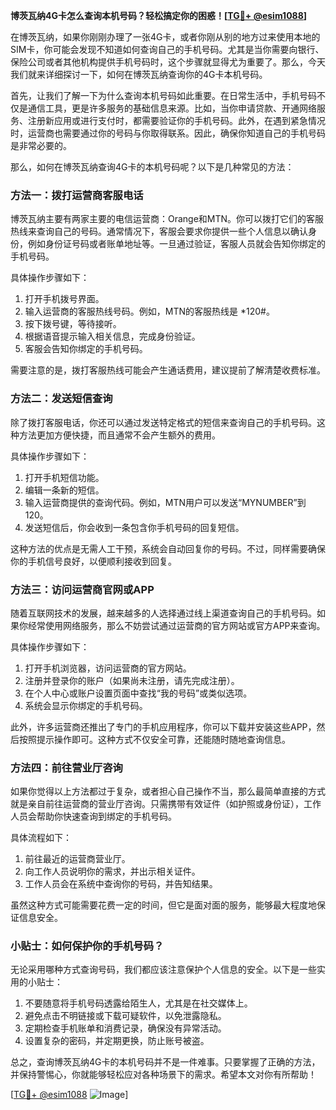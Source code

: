 **博茨瓦纳4G卡怎么查询本机号码？轻松搞定你的困惑！[[TG💪+ @esim1088](https://t.me/s/esim1088)]**

在博茨瓦纳，如果你刚刚办理了一张4G卡，或者你刚从别的地方过来使用本地的SIM卡，你可能会发现不知道如何查询自己的手机号码。尤其是当你需要向银行、保险公司或者其他机构提供手机号码时，这个步骤就显得尤为重要了。那么，今天我们就来详细探讨一下，如何在博茨瓦纳查询你的4G卡本机号码。

首先，让我们了解一下为什么查询本机号码如此重要。在日常生活中，手机号码不仅是通信工具，更是许多服务的基础信息来源。比如，当你申请贷款、开通网络服务、注册新应用或进行支付时，都需要验证你的手机号码。此外，在遇到紧急情况时，运营商也需要通过你的号码与你取得联系。因此，确保你知道自己的手机号码是非常必要的。

那么，如何在博茨瓦纳查询4G卡的本机号码呢？以下是几种常见的方法：

### 方法一：拨打运营商客服电话

博茨瓦纳主要有两家主要的电信运营商：Orange和MTN。你可以拨打它们的客服热线来查询自己的号码。通常情况下，客服会要求你提供一些个人信息以确认身份，例如身份证号码或者账单地址等。一旦通过验证，客服人员就会告知你绑定的手机号码。

具体操作步骤如下：
1. 打开手机拨号界面。
2. 输入运营商的客服热线号码。例如，MTN的客服热线是 *120#。
3. 按下拨号键，等待接听。
4. 根据语音提示输入相关信息，完成身份验证。
5. 客服会告知你绑定的手机号码。

需要注意的是，拨打客服热线可能会产生通话费用，建议提前了解清楚收费标准。

### 方法二：发送短信查询

除了拨打客服电话，你还可以通过发送特定格式的短信来查询自己的手机号码。这种方法更加方便快捷，而且通常不会产生额外的费用。

具体操作步骤如下：
1. 打开手机短信功能。
2. 编辑一条新的短信。
3. 输入运营商提供的查询代码。例如，MTN用户可以发送“MYNUMBER”到120。
4. 发送短信后，你会收到一条包含你手机号码的回复短信。

这种方法的优点是无需人工干预，系统会自动回复你的号码。不过，同样需要确保你的手机信号良好，以便顺利接收到回复。

### 方法三：访问运营商官网或APP

随着互联网技术的发展，越来越多的人选择通过线上渠道查询自己的手机号码。如果你经常使用网络服务，那么不妨尝试通过运营商的官方网站或官方APP来查询。

具体操作步骤如下：
1. 打开手机浏览器，访问运营商的官方网站。
2. 注册并登录你的账户（如果尚未注册，请先完成注册）。
3. 在个人中心或账户设置页面中查找“我的号码”或类似选项。
4. 系统会显示你绑定的手机号码。

此外，许多运营商还推出了专门的手机应用程序，你可以下载并安装这些APP，然后按照提示操作即可。这种方式不仅安全可靠，还能随时随地查询信息。

### 方法四：前往营业厅咨询

如果你觉得以上方法都过于复杂，或者担心自己操作不当，那么最简单直接的方式就是亲自前往运营商的营业厅咨询。只需携带有效证件（如护照或身份证），工作人员会帮助你快速查询到绑定的手机号码。

具体流程如下：
1. 前往最近的运营商营业厅。
2. 向工作人员说明你的需求，并出示相关证件。
3. 工作人员会在系统中查询你的号码，并告知结果。

虽然这种方式可能需要花费一定的时间，但它是面对面的服务，能够最大程度地保证信息安全。

### 小贴士：如何保护你的手机号码？

无论采用哪种方式查询号码，我们都应该注意保护个人信息的安全。以下是一些实用的小贴士：
1. 不要随意将手机号码透露给陌生人，尤其是在社交媒体上。
2. 避免点击不明链接或下载可疑软件，以免泄露隐私。
3. 定期检查手机账单和消费记录，确保没有异常活动。
4. 设置复杂的密码，并定期更换，防止账号被盗。

总之，查询博茨瓦纳4G卡的本机号码并不是一件难事。只要掌握了正确的方法，并保持警惕心，你就能够轻松应对各种场景下的需求。希望本文对你有所帮助！

[[TG💪+ @esim1088](https://t.me/s/esim1088) ![Image](https://i.postimg.cc/4NQfJmqS/Snipaste-2025-05-13-00-14-12.png)]